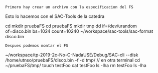     Primero hay crear un archivo con la especificacion del FS
Esto lo hacemos con el SAC-Tools de la catedra

cd
mkdir pruebaFS
cd pruebaFS
mkdir tmp
dd if=/dev/urandom of=disco.bin bs=1024 count=10240
~/workspace/sac-tools/sac-format disco.bin

    Despues podemos montar el FS

~/workspace/tp-2019-2c-No-C-NadaUSE/Debug/SAC-cli --disk /home/utnso/pruebaFS/disco.bin -f -d tmp/
// en otra terminal
cd ~/pruebaFS/tmp/
touch testFoo
cat testFoo
ls -lha
rm testFoo
ls -lha

